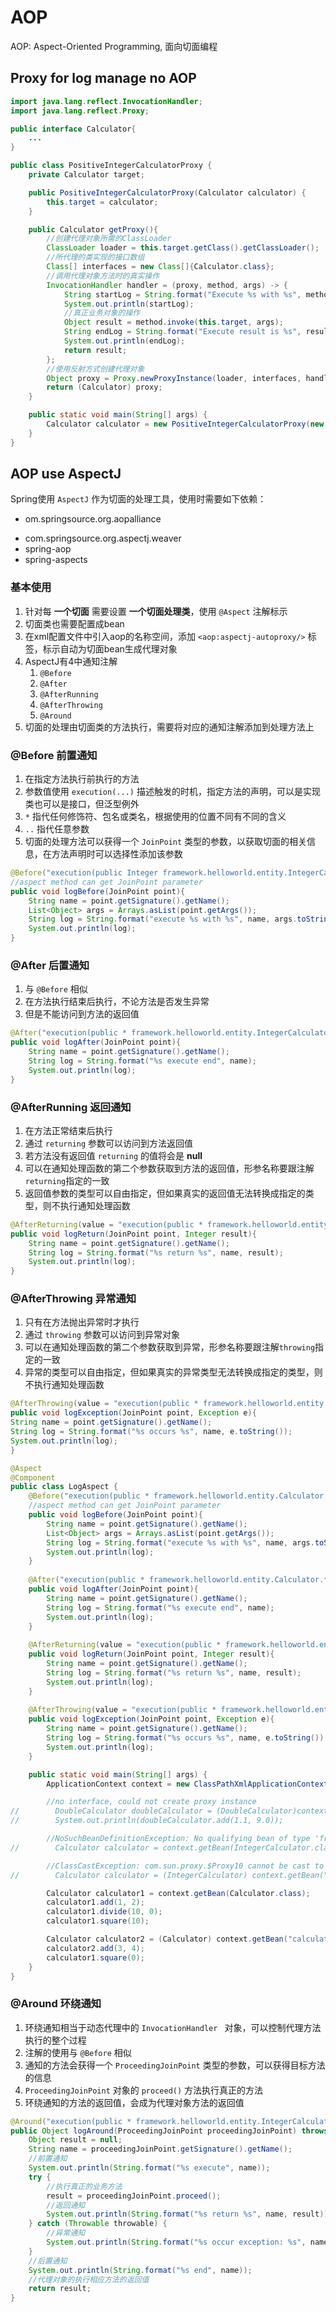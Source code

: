 # AOP
AOP: Aspect-Oriented Programming, 面向切面编程

## Proxy for log manage no AOP
```java
import java.lang.reflect.InvocationHandler;
import java.lang.reflect.Proxy;

public interface Calculator{
    ...
}

public class PositiveIntegerCalculatorProxy {
    private Calculator target;

    public PositiveIntegerCalculatorProxy(Calculator calculator) {
        this.target = calculator;
    }

    public Calculator getProxy(){
        //创建代理对象所需的ClassLoader
        ClassLoader loader = this.target.getClass().getClassLoader();
        //所代理的类实现的接口数组
        Class[] interfaces = new Class[]{Calculator.class};
        //调用代理对象方法时的真实操作
        InvocationHandler handler = (proxy, method, args) -> {
            String startLog = String.format("Execute %s with %s", method.getName(), Arrays.toString(args));
            System.out.println(startLog);
            //真正业务对象的操作
            Object result = method.invoke(this.target, args);
            String endLog = String.format("Execute result is %s", result.toString());
            System.out.println(endLog);
            return result;
        };
        //使用反射方式创建代理对象
        Object proxy = Proxy.newProxyInstance(loader, interfaces, handler);
        return (Calculator) proxy;
    }

    public static void main(String[] args) {
        Calculator calculator = new PositiveIntegerCalculatorProxy(new PositiveIntegerCalculator()).getProxy();
    }
}
```



## AOP use AspectJ

Spring使用 `AspectJ` 作为切面的处理工具，使用时需要如下依赖：

* om.springsource.org.aopalliance

- com.springsource.org.aspectj.weaver
- spring-aop
- spring-aspects

### 基本使用

1. 针对每 **一个切面** 需要设置 **一个切面处理类**，使用 `@Aspect` 注解标示
2. 切面类也需要配置成bean
3. 在xml配置文件中引入aop的名称空间，添加 `<aop:aspectj-autoproxy/>` 标签，标示自动为切面bean生成代理对象
4. AspectJ有4中通知注解
   1. `@Before`
   2. `@After`
   3. `@AfterRunning`
   4. `@AfterThrowing`
   5. `@Around`
5. 切面的处理由切面类的方法执行，需要将对应的通知注解添加到处理方法上

### @Before 前置通知

1. 在指定方法执行前执行的方法
2. 参数值使用 `execution(...)` 描述触发的时机，指定方法的声明，可以是实现类也可以是接口，但泛型例外
3. `*` 指代任何修饰符、包名或类名，根据使用的位置不同有不同的含义
4. `..` 指代任意参数
5. 切面的处理方法可以获得一个 `JoinPoint` 类型的参数，以获取切面的相关信息，在方法声明时可以选择性添加该参数

```java
@Before("execution(public Integer framework.helloworld.entity.IntegerCalculator.*(..))")
//aspect method can get JoinPoint parameter
public void logBefore(JoinPoint point){
    String name = point.getSignature().getName();
    List<Object> args = Arrays.asList(point.getArgs());
    String log = String.format("execute %s with %s", name, args.toString());
    System.out.println(log);
}
```

### @After 后置通知

1. 与 `@Before` 相似
2. 在方法执行结束后执行，不论方法是否发生异常
3. 但是不能访问到方法的返回值

```java
@After("execution(public * framework.helloworld.entity.IntegerCalculator.*(..))")
public void logAfter(JoinPoint point){
    String name = point.getSignature().getName();
    String log = String.format("%s execute end", name);
    System.out.println(log);
}
```

### @AfterRunning 返回通知

1. 在方法正常结束后执行
2. 通过 `returning` 参数可以访问到方法返回值
3. 若方法没有返回值 `returning` 的值将会是 **null**
4. 可以在通知处理函数的第二个参数获取到方法的返回值，形参名称要跟注解`returning`指定的一致
5. 返回值参数的类型可以自由指定，但如果真实的返回值无法转换成指定的类型，则不执行通知处理函数

```java
@AfterReturning(value = "execution(public * framework.helloworld.entity.IntegerCalculator.*(..))", returning = "result")
public void logReturn(JoinPoint point, Integer result){
    String name = point.getSignature().getName();
    String log = String.format("%s return %s", name, result);
    System.out.println(log);
}
```

### @AfterThrowing 异常通知

1. 只有在方法抛出异常时才执行
2. 通过 `throwing` 参数可以访问到异常对象
3. 可以在通知处理函数的第二个参数获取到异常，形参名称要跟注解`throwing`指定的一致
4. 异常的类型可以自由指定，但如果真实的异常类型无法转换成指定的类型，则不执行通知处理函数

```java
@AfterThrowing(value = "execution(public * framework.helloworld.entity.IntegerCalculator.*(..))", throwing = "e")
public void logException(JoinPoint point, Exception e){
String name = point.getSignature().getName();
String log = String.format("%s occurs %s", name, e.toString());
System.out.println(log);
}
```

```java
@Aspect
@Component
public class LogAspect {
    @Before("execution(public * framework.helloworld.entity.Calculator.*(..))")
    //aspect method can get JoinPoint parameter
    public void logBefore(JoinPoint point){
        String name = point.getSignature().getName();
        List<Object> args = Arrays.asList(point.getArgs());
        String log = String.format("execute %s with %s", name, args.toString());
        System.out.println(log);
    }
    
    @After("execution(public * framework.helloworld.entity.Calculator.*(..))")
    public void logAfter(JoinPoint point){
        String name = point.getSignature().getName();
        String log = String.format("%s execute end", name);
        System.out.println(log);
    }
    
    @AfterReturning(value = "execution(public * framework.helloworld.entity.IntegerCalculator.*(..))", returning = "result")
    public void logReturn(JoinPoint point, Integer result){
        String name = point.getSignature().getName();
        String log = String.format("%s return %s", name, result);
        System.out.println(log);
    }
    
    @AfterThrowing(value = "execution(public * framework.helloworld.entity.IntegerCalculator.*(..))", throwing = "e")
    public void logException(JoinPoint point, Exception e){
        String name = point.getSignature().getName();
        String log = String.format("%s occurs %s", name, e.toString());
        System.out.println(log);
    }

    public static void main(String[] args) {
        ApplicationContext context = new ClassPathXmlApplicationContext("aop-aspectj.xml");

        //no interface, could not create proxy instance
//        DoubleCalculator doubleCalculator = (DoubleCalculator)context.getBean("doubleCalculator");
//        System.out.println(doubleCalculator.add(1.1, 9.0));

        //NoSuchBeanDefinitionException: No qualifying bean of type 'framework.helloworld.entity.IntegerCalculator' available
//        Calculator calculator = context.getBean(IntegerCalculator.class);

        //ClassCastException: com.sun.proxy.$Proxy10 cannot be cast to framework.helloworld.entity.IntegerCalculator
//        Calculator calculator = (IntegerCalculator) context.getBean("calculator");

        Calculator calculator1 = context.getBean(Calculator.class);
        calculator1.add(1, 2);
        calculator1.divide(10, 0);
        calculator1.square(10);

        Calculator calculator2 = (Calculator) context.getBean("calculator");
        calculator2.add(3, 4);
        calculator1.square(0);
    }
}

```

### @Around 环绕通知

1. 环绕通知相当于动态代理中的 `InvocationHandler ` 对象，可以控制代理方法执行的整个过程
2. 注解的使用与 `@Before` 相似
3. 通知的方法会获得一个 `ProceedingJoinPoint` 类型的参数，可以获得目标方法的信息
4.  `ProceedingJoinPoint` 对象的  `proceed()` 方法执行真正的方法
5. 环绕通知的方法的返回值，会成为代理对象方法的返回值

```java
@Around("execution(public * framework.helloworld.entity.IntegerCalculator.*(..))")
public Object logAround(ProceedingJoinPoint proceedingJoinPoint) throws Exception {
	Object result = null;
	String name = proceedingJoinPoint.getSignature().getName();
	//前置通知
	System.out.println(String.format("%s execute", name));
	try {
		//执行真正的业务方法
		result = proceedingJoinPoint.proceed();
		//返回通知
		System.out.println(String.format("%s return %s", name, result));
	} catch (Throwable throwable) {
		//异常通知
		System.out.println(String.format("%s occur exception: %s", name, 			throwable.toString()));
	}
	//后置通知
	System.out.println(String.format("%s end", name));
	//代理对象的执行相应方法的返回值
	return result;
}
```











